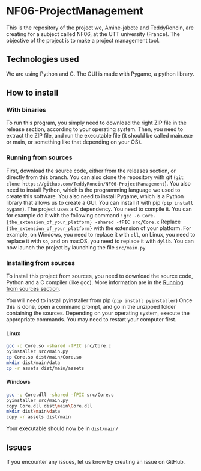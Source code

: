 # NF06-ProjectManagement

This is the repository of the project we, Amine-jabote and TeddyRoncin, are creating for a subject called NF06, at the UTT university (France).
The objective of the project is to make a project management tool.

## Technologies used

We are using Python and C. The GUI is made with Pygame, a python library.

## How to install

### With binaries

To run this program, you simply need to download the right ZIP file in the release section, according to your operating system. Then, you need to extract the ZIP file, and run the executable file (it should be called main.exe or main, or something like that depending on your OS).

### Running from sources

First, download the source code, either from the releases section, or directly from this branch. You can also clone the repository with git (`git clone https://github.com/TeddyRoncin/NF06-ProjectManagement`).
You also need to install Python, which is the programming language we used to create this software.
You also need to install Pygame, which is a Python library that allows us to create a GUI. You can install it with pip (`pip install pygame`).
The project uses a C dependency. You need to compile it. You can for example do it with the following command : `gcc -o Core.{the_extension_of_your_platform} -shared -fPIC src/Core.c`
Replace `{the_extension_of_your_platform}` with the extension of your platform. For example, on Windows, you need to replace it with `dll`, on Linux, you need to replace it with `so`, and on macOS, you need to replace it with `dylib`.
You can now launch the project by launching the file `src/main.py`

### Installing from sources

To install this project from sources, you need to download the source code, Python and a C compiler (like gcc). More information are in the [Running from sources section](#running-from-sources).

You will need to install pyinstaller from pip (`pip install pyinstaller`)
Once this is done, open a command prompt, and go in the unzipped folder containing the sources.
Depending on your operating system, execute the appropriate commands. You may need to restart your computer first.

#### Linux

```bash
gcc -o Core.so -shared -fPIC src/Core.c
pyinstaller src/main.py
cp Core.so dist/main/Core.so
mkdir dist/main/data
cp -r assets dist/main/assets
```

#### Windows

```bash
gcc -o Core.dll -shared -fPIC src/Core.c
pyinstaller src/main.py
copy Core.dll dist\main\Core.dll
mkdir dist\main\data
copy -r assets dist/main
```

Your executable should now be in `dist/main/`

## Issues

If you encounter any issues, let us know by creating an issue on GitHub.
